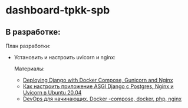 dashboard-tpkk-spb
===================

В разработке:
-------------

План разработки:
* Установить и настроить uvicorn и nginx:

  Материалы:
  - [Deploying Django with Docker Compose, Gunicorn and Nginx](https://www.youtube.com/watch?v=vJAfq6Ku4cI)
  - [Как настроить приложение ASGI Django с Postgres, Nginx и Uvicorn в Ubuntu 20.04](https://www.digitalocean.com/community/tutorials/how-to-set-up-an-asgi-django-app-with-postgres-nginx-and-uvicorn-on-ubuntu-20-04)
  - [DevOps для начинающих. Docker -compose, docker, php, nginx](https://www.youtube.com/watch?v=chqEQM3gwcc)

